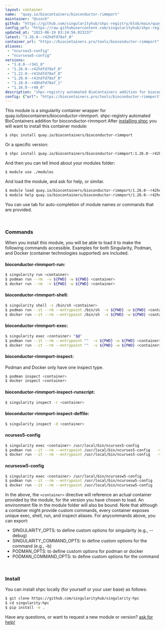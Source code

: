 ```yaml
---
layout: container
name:  "quay.io/biocontainers/bioconductor-rimmport"
maintainer: "@vsoch"
github: "https://github.com/singularityhub/shpc-registry/blob/main/quay.io/biocontainers/bioconductor-rimmport/container.yaml"
config_url: "https://raw.githubusercontent.com/singularityhub/shpc-registry/main/quay.io/biocontainers/bioconductor-rimmport/container.yaml"
updated_at: "2023-06-19 03:24:56.023237"
latest: "1.26.0--r42hdfd78af_0"
container_url: "https://biocontainers.pro/tools/bioconductor-rimmport"
aliases:
 - "ncurses5-config"
 - "ncursesw5-config"
versions:
 - "1.8.0--r341_0"
 - "1.26.0--r42hdfd78af_0"
 - "1.22.0--r41hdfd78af_0"
 - "1.20.0--r41hdfd78af_0"
 - "1.18.0--r40hdfd78af_1"
 - "1.16.0--r40_0"
description: "shpc-registry automated BioContainers addition for bioconductor-rimmport"
config: {"url": "https://biocontainers.pro/tools/bioconductor-rimmport", "maintainer": "@vsoch", "description": "shpc-registry automated BioContainers addition for bioconductor-rimmport", "latest": {"1.26.0--r42hdfd78af_0": "sha256:f75d30f1978b278fac325521d85897825eeec64770440650f55553bdc370d945"}, "tags": {"1.8.0--r341_0": "sha256:519064578fd2c8c6f964338cc090ab98ef8c868622ca6ea54e60604ebaf07e11", "1.26.0--r42hdfd78af_0": "sha256:f75d30f1978b278fac325521d85897825eeec64770440650f55553bdc370d945", "1.22.0--r41hdfd78af_0": "sha256:ad228178ab8fb8fc4337f027f5fb53e30cec437e631efcc9849e7f178fe1b8e3", "1.20.0--r41hdfd78af_0": "sha256:8ab03d82e93e8ffd77f376f4979f4f17b38c00dcaf1e07e88d3408212a7ec093", "1.18.0--r40hdfd78af_1": "sha256:21934d06fefbf34031d26a62b332e2df3740d3f8de09c77e4735db9f22e31e8f", "1.16.0--r40_0": "sha256:c4b004ffcc6265c65a9a14c822b7a3d49650a862bed7b72fd02f455921e19161"}, "docker": "quay.io/biocontainers/bioconductor-rimmport", "aliases": {"ncurses5-config": "/usr/local/bin/ncurses5-config", "ncursesw5-config": "/usr/local/bin/ncursesw5-config"}}
---
```


This module is a singularity container wrapper for quay.io/biocontainers/bioconductor-rimmport.
shpc-registry automated BioContainers addition for bioconductor-rimmport
After [installing shpc](#install) you will want to install this container module:


```bash
$ shpc install quay.io/biocontainers/bioconductor-rimmport
```

Or a specific version:

```bash
$ shpc install quay.io/biocontainers/bioconductor-rimmport:1.26.0--r42hdfd78af_0
```

And then you can tell lmod about your modules folder:

```bash
$ module use ./modules
```

And load the module, and ask for help, or similar.

```bash
$ module load quay.io/biocontainers/bioconductor-rimmport/1.26.0--r42hdfd78af_0
$ module help quay.io/biocontainers/bioconductor-rimmport/1.26.0--r42hdfd78af_0
```

You can use tab for auto-completion of module names or commands that are provided.

<br>

### Commands

When you install this module, you will be able to load it to make the following commands accessible.
Examples for both Singularity, Podman, and Docker (container technologies supported) are included.

#### bioconductor-rimmport-run:

```bash
$ singularity run <container>
$ podman run --rm  -v ${PWD} -w ${PWD} <container>
$ docker run --rm  -v ${PWD} -w ${PWD} <container>
```

#### bioconductor-rimmport-shell:

```bash
$ singularity shell -s /bin/sh <container>
$ podman run --it --rm --entrypoint /bin/sh  -v ${PWD} -w ${PWD} <container>
$ docker run --it --rm --entrypoint /bin/sh  -v ${PWD} -w ${PWD} <container>
```

#### bioconductor-rimmport-exec:

```bash
$ singularity exec <container> "$@"
$ podman run --it --rm --entrypoint ""  -v ${PWD} -w ${PWD} <container> "$@"
$ docker run --it --rm --entrypoint ""  -v ${PWD} -w ${PWD} <container> "$@"
```

#### bioconductor-rimmport-inspect:

Podman and Docker only have one inspect type.

```bash
$ podman inspect <container>
$ docker inspect <container>
```

#### bioconductor-rimmport-inspect-runscript:

```bash
$ singularity inspect -r <container>
```

#### bioconductor-rimmport-inspect-deffile:

```bash
$ singularity inspect -d <container>
```


#### ncurses5-config

```bash
$ singularity exec <container> /usr/local/bin/ncurses5-config
$ podman run --it --rm --entrypoint /usr/local/bin/ncurses5-config   -v ${PWD} -w ${PWD} <container> -c " $@"
$ docker run --it --rm --entrypoint /usr/local/bin/ncurses5-config   -v ${PWD} -w ${PWD} <container> -c " $@"
```


#### ncursesw5-config

```bash
$ singularity exec <container> /usr/local/bin/ncursesw5-config
$ podman run --it --rm --entrypoint /usr/local/bin/ncursesw5-config   -v ${PWD} -w ${PWD} <container> -c " $@"
$ docker run --it --rm --entrypoint /usr/local/bin/ncursesw5-config   -v ${PWD} -w ${PWD} <container> -c " $@"
```



In the above, the `<container>` directive will reference an actual container provided
by the module, for the version you have chosen to load. An environment file in the
module folder will also be bound. Note that although a container
might provide custom commands, every container exposes unique exec, shell, run, and
inspect aliases. For anycommands above, you can export:

 - SINGULARITY_OPTS: to define custom options for singularity (e.g., --debug)
 - SINGULARITY_COMMAND_OPTS: to define custom options for the command (e.g., -b)
 - PODMAN_OPTS: to define custom options for podman or docker
 - PODMAN_COMMAND_OPTS: to define custom options for the command

<br>

### Install

You can install shpc locally (for yourself or your user base) as follows:

```bash
$ git clone https://github.com/singularityhub/singularity-hpc
$ cd singularity-hpc
$ pip install -e .
```

Have any questions, or want to request a new module or version? [ask for help!](https://github.com/singularityhub/singularity-hpc/issues)